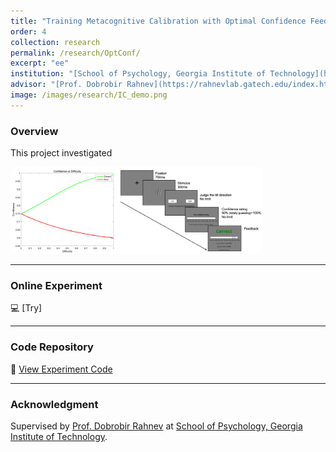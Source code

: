 ```yaml
---
title: "Training Metacognitive Calibration with Optimal Confidence Feedback"
order: 4
collection: research
permalink: /research/OptConf/
excerpt: "ee"
institution: "[School of Psychology, Georgia Institute of Technology](https://psychology.gatech.edu/)"
advisor: "[Prof. Dobrobir Rahnev](https://rahnevlab.gatech.edu/index.html)"
image: /images/research/IC_demo.png
---
```


### Overview
This project investigated 

<img src="/images/research/IC_demo.png" alt="Face demo" style="max-width: 80%; border-radius: 12px;">

---

### Online Experiment
💻 [Try]

---

### Code Repository
🔗 [View Experiment Code](/code/project-4/)

---

### Acknowledgment
Supervised by [Prof. Dobrobir Rahnev](https://rahnevlab.gatech.edu/index.html) at [School of Psychology, Georgia Institute of Technology](https://psychology.gatech.edu/).  
